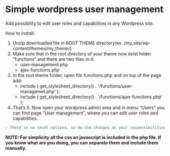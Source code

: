# Simple wordpress user management

Add possibility to edit user roles and capabilities in any Wordpress site.

How to install: 
1. Unzip downloaded file in ROOT THEME directory(ex. /my_site/wp-content/themes/my_theme/)
2. Make sure that in the root directory of your theme now exist folder “functions” and there are two files in it:
	- user-management.php
	- ajax-functions.php
3. In the root theme folder, open file functions.php and on top of the page add:
	- include ( get_stylesheet_directory() . '/functions/user-managemet.php' );
	- include ( get_stylesheet_directory() . '/functions/ajax-functions.php' );
4. That’s it. Now open your wordpress admin area and in menu “Users” you can find page “User management”, where you can edit user roles and capabilities.

```diff 
- There is no reset options, so do the changes on your responsibilities.
```

**NOTE: For simplicity all the css an javascript is included in the php file. If you know what are you doing, you can separate them and include them manually.**
